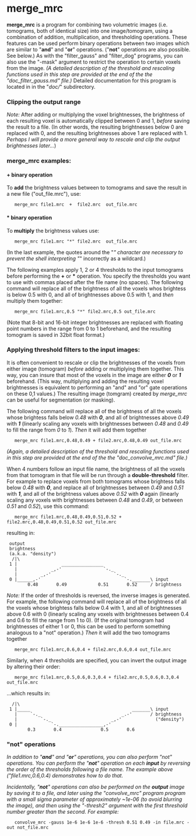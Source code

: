 
merge_mrc
===========
**merge_mrc** is a program for combining two volumetric images (i.e. tomograms, both of identical size) into one image/tomogram, using a combination of addition, multiplication, and thresholding operations.  These features can be used perform binary operations between two images which are similar to "**and**" and "**or**" operations.  ("**not**" operations are also possible.  See below.) As with the "filter_gauss" and "filter_dog" programs, you can also use the "-mask" argument to restrict the operation to certain voxels from the image.
*(A detailed description of the threshold and rescaling functions used in this step are provided at the end of the the "doc_filter_gauss.md" file.)*
Detailed documentation for this program is located in in the "*doc/*" subdirectory.

### Clipping the output range
*Note:*  After adding or multiplying the voxel brightnesses, the brightness of each resulting voxel is automatically clipped between 0 and 1, *before* saving the result to a file.
(In other words, the resulting brightnesses below 0 are replaced with 0, and the resulting brightnesses above 1 are replaced with 1.
*Perhaps I will provide a more general way to rescale and clip the output brightnesses later...*)


### merge_mrc examples:

#### + binary operation
To **add** the brightness values between to tomograms and save the result in a new file ("out_file.mrc"), use:
```
   merge_mrc file1.mrc  +  file2.mrc  out_file.mrc
```
#### * binary operation
To **multiply** the brightness values use:
```
   merge_mrc file1.mrc "*" file2.mrc  out_file.mrc
```
(In the last example, the quotes around the "*" character are necessary to prevent the shell interpreting "*" incorrectly as a wildcard.)

The following examples apply 1, 2 or 4 thresholds to the input tomograms before performing the **+** or **\*** operation.  You specify the thresholds you want to use with commas placed after the file name (no spaces).  The following command will replace all of the brightness of all the voxels whos brightess is below 0.5 with 0, and all of brightnesses above 0.5 with 1, and *then* multiply them together:
```
   merge_mrc file1.mrc,0.5 "*" file2.mrc,0.5 out_file.mrc
```
(Note that 8-bit and 16-bit integer brightnesses are replaced with floating point numbers in the range from 0 to 1 beforehand, and the resulting tomogram is saved in 32bit float format.)


### Applying threshold filters to the input images:

It is often convenient to rescale or clip the brightnesses of the voxels from either image (tomogram) *before* adding or multiplying them together.  This way, you can insure that most of the voxels in the image are either ***0*** or ***1*** beforehand.  (This way, multiplying and adding the resulting voxel brightnesses is equivalent to performing an "and" and "or" gate operations on these 0,1 values.)  The resulting image (tomgram) created by *merge_mrc* can be useful for segmentation (or masking).

The following command will replace all of the brightness of all the voxels whose brightess falls below *0.48* with ***0***, and all of brightnesses above *0.49* with ***1*** (linearly scaling any voxels with brightnesses between *0.48* and *0.49* to fill the range from *0* to *1*).  *Then* it will add them together
```
   merge_mrc file1.mrc,0.48,0.49 + file2.mrc,0.48,0.49 out_file.mrc
```
*(Again, a detailed description of the threshold and rescaling functions used in this step are provided at the end of the the "doc_convolve_mrc.md" file.)*

When 4 numbers follow an input file name, the brightness of all the voxels from that tomogram in that file will be run through a **double-threshold** filter.  For example to replace voxels from both tomograms whose brightess falls below *0.48* with ***0***, and replace all of brightnesses between *0.49* and *0.51* with ***1***, and all of the brightness values above *0.52* with ***0*** again (linearly scaling any voxels with brightnesses between *0.48* and *0.49*, or between *0.51* and *0.52*), use this command:
```
   merge_mrc file1.mrc,0.48,0.49,0.51,0.52 + file2.mrc,0.48,0.49,0.51,0.52 out_file.mrc
```
resulting in:
```
 output
 brightness
 (a.k.a. "density")
  /|\
 1 |                 ________________                
   |             _,-'                `-._
   |         _,-'                        `-._
 0 |______,-'                                `-._______\ input
        0.48       0.49            0.51       0.52     / brightness
```

*Note:* If the order of thresholds is reversed, the inverse images is generated.  For example, the following command will replace all of the brightness of all the voxels whose brightess falls below 0.4 with 1, and all of brightnesses above 0.6 with 0 (linearly scaling any voxels with brightnesses between 0.4 and 0.6 to fill the range from 1 to 0).  (If the original tomogram had brightnesses of either 1 or 0, this can be used to perform something analogous to a "not" operation.)  *Then* it will add the two tomograms together
```
   merge_mrc file1.mrc,0.6,0.4 + file2.mrc,0.6,0.4 out_file.mrc
```
Similarly, when 4 thresholds are specified, you can invert the output image by altering their order:
```
   merge_mrc file1.mrc,0.5,0.6,0.3,0.4 + file2.mrc,0.5,0.6,0.3,0.4 out_file.mrc
```
...which results in:
```
  /|\                                                   
 1 |_____                                       _______\ input
   |     `-._                               _.-'       / brightness
   |         `-._                       _,-'             ("density")
 0 |             `-._________________,-'
        0.3       0.4               0.5       0.6
```

### "not" operations
*In addition to "**and**" and "**or**" operations, you can also perform "not" operations.  You can perform the "**not**" operation on each **input** by reversing the order of the thresholds following a file name.  The example above ("file1.mrc,0.6,0.4) demonstrates how to do that.*


*Incidentally, "**not**" operations can also be performed on the **output** image by saving it to a file, and later using the "convolve_mrc" program
program with a small sigma parameter of approximately ~1e-06 (to avoid blurring the image), and then using the "-thresh2" argument with the first threshold number greater than the second.  For example:*
```
   convolve_mrc -gauss 1e-6 1e-6 1e-6 -thresh 0.51 0.49 -in file.mrc -out not_file.mrc
```

